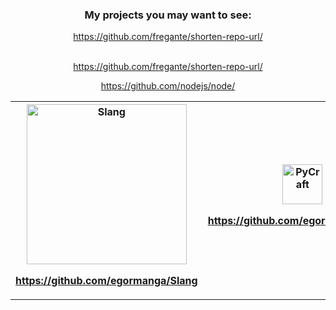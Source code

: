 <div align="center">
	<h3>My projects you may want to see:</h3>
	<a href="https://github.com/fregante/shorten-repo-url/" target="_blank">
		<p>https://github.com/fregante/shorten-repo-url/</p>
	</a>
	</br>
	<a href="https://github.com/fregante/shorten-repo-url/" target="_blank">
		https://github.com/fregante/shorten-repo-url/
	</a>
	</br>
	<a href="https://github.com/nodejs/node/" target="_blank">
		<p>https://github.com/nodejs/node/</p>
	</a>
	<table>
		<th><a href="https://github.com/egormanga/Slang" target="_blank">
			<img src="Slang.png" alt="Slang" width=256 />
			<p>https://github.com/egormanga/Slang</p>
		</a></th>
		<th><a href="https://github.com/egormanga/pycraft" target="_blank">
			<img src="PyCraft.png" alt="PyCraft" width=64 />
			<p>https://github.com/egormanga/pycraft</p>
		</a></th>
	</table>
</div>
